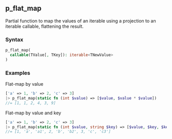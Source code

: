 [//]: # (This file is autogenerated)

## p_flat_map

Partial function to map the values of an iterable using a projection to an iterable callable, flattening the result.

### Syntax

```php
p_flat_map(
  callable(TValue[, TKey]): iterable<TNewValue>
)
```

### Examples

Flat-map by value
```php
['a' => 1, 'b' => 2, 'c' => 3]
|> p_flat_map(static fn (int $value) => [$value, $value * $value])
//= [1, 1, 2, 4, 3, 9]
```

Flat-map by value and key
```php
['a' => 1, 'b' => 2, 'c' => 3]
|> p_flat_map(static fn (int $value, string $key) => [$value, $key, $key . $value])
//= [1, 'a', 'a1', 2, 'b', 'b2', 3, 'c', 'c3']
```
